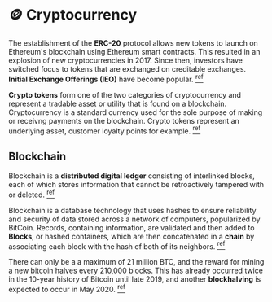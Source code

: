 # 🪙 Cryptocurrency

[https://graphics.reuters.com/TECHNOLOGY-BLOCKCHAIN/010070P11GN/index.html]: https://graphics.reuters.com/TECHNOLOGY-BLOCKCHAIN/010070P11GN/index.html "Reuters: \"Blockchain explained\""
[https://hackernoon.com/chain-reaction-what-will-the-next-decade-of-blockchain-look-like-fl2fd32r8]: https://hackernoon.com/chain-reaction-what-will-the-next-decade-of-blockchain-look-like-fl2fd32r8 "Hacker Noon: \"Chain reaction: what will the next decade of [blockchain](#blockchain) look like?\""
[https://hackernoon.com/a-history-of-blockhalving-and-what-to-expect-in-2020-1s3q30cn]: https://hackernoon.com/a-history-of-blockhalving-and-what-to-expect-in-2020-1s3q30cn  "Hacker Noon: \"A history of blockhalving, and what to expect in 2020."
[https://hackernoon.com/new-ways-to-launch-a-token-vz15321a]: https://hackernoon.com/new-ways-to-launch-a-token-vz15321a "Hacker Noon: \"New ways to launch a token\""
[https://www.investopedia.com/terms/c/crypto-token.asp]: https://www.investopedia.com/terms/c/crypto-token.asp "investopedia.com: \"Defining crypto tokens\""

The establishment of the **ERC-20** protocol allows new tokens to launch on Ethereum's blockchain using Ethereum smart contracts. This resulted in an explosion of new cryptocurrencies in 2017. Since then, investors have switched focus to tokens that are exchanged on creditable exchanges. **Initial Exchange Offerings (IEO)** have become popular. [<sup>ref</sup>][https://hackernoon.com/new-ways-to-launch-a-token-vz15321a]

**Crypto tokens** form one of the two categories of cryptocurrency and represent  a tradable asset or utility that is found on a blockchain. Cryptocurrency is a standard currency used for the sole purpose of making or receivng payments on the blockchain. Crypto tokens represent an underlying asset, customer loyalty points for example. [<sup>ref</sup>][https://www.investopedia.com/terms/c/crypto-token.asp]

## Blockchain
Blockchain is a **distributed digital ledger** consisting of interlinked blocks, each of which stores information that cannot be retroactively tampered with or deleted. [<sup>ref</sup>][https://hackernoon.com/chain-reaction-what-will-the-next-decade-of-blockchain-look-like-fl2fd32r8]

Blockchain is a database technology that uses hashes to ensure reliability and security of data stored across a network of computers, popularized by BitCoin. Records, containing information, are validated and then added to **Blocks**, or hashed containers, which are then concatenated in a **chain** by associating each block with the hash of both of its neighbors. [<sup>ref</sup>][https://graphics.reuters.com/TECHNOLOGY-BLOCKCHAIN/010070P11GN/index.html]

There can only be a a maximum of 21 million BTC, and the reward for mining a new bitcoin halves every 210,000 blocks. This has already occurred twice in the 10-year history of Bitcoin until late 2019, and another **blockhalving** is expected to occur in May 2020. [<sup>ref</sup>][https://hackernoon.com/a-history-of-blockhalving-and-what-to-expect-in-2020-1s3q30cn]

